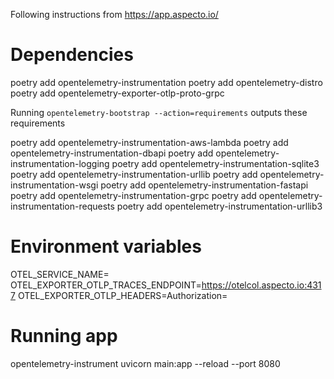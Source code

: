 Following instructions from https://app.aspecto.io/

# Dependencies
poetry add opentelemetry-instrumentation
poetry add opentelemetry-distro
poetry add opentelemetry-exporter-otlp-proto-grpc

Running `opentelemetry-bootstrap --action=requirements` outputs these requirements

poetry add opentelemetry-instrumentation-aws-lambda
poetry add opentelemetry-instrumentation-dbapi
poetry add opentelemetry-instrumentation-logging
poetry add opentelemetry-instrumentation-sqlite3
poetry add opentelemetry-instrumentation-urllib
poetry add opentelemetry-instrumentation-wsgi
poetry add opentelemetry-instrumentation-fastapi
poetry add opentelemetry-instrumentation-grpc
poetry add opentelemetry-instrumentation-requests
poetry add opentelemetry-instrumentation-urllib3  


# Environment variables
OTEL_SERVICE_NAME=<your-service-name>
OTEL_EXPORTER_OTLP_TRACES_ENDPOINT=https://otelcol.aspecto.io:4317 
OTEL_EXPORTER_OTLP_HEADERS=Authorization=

# Running app
opentelemetry-instrument uvicorn main:app --reload --port 8080
